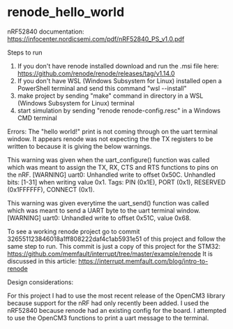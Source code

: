 # renode_hello_world

nRF52840 documentation: https://infocenter.nordicsemi.com/pdf/nRF52840_PS_v1.0.pdf

Steps to run
1. If you don't have renode installed download and run the .msi file here: https://github.com/renode/renode/releases/tag/v1.14.0
2. If you don't have WSL (Windows Subsystem for Linux) installed open a PowerShell terminal and send this command "wsl --install"
3. make project by sending "make" command in directory in a WSL (Windows Subsystem for Linux) terminal
4. start simulation by sending "renode renode-config.resc" in a Windows CMD terminal


Errors:
The "hello world!" print is not coming through on the uart terminal window. It appears renode was not expecting the the TX registers to be written to because it is giving the below warnings.

This warning was given when the uart_configure() function was called which was meant to assign the TX, RX, CTS and RTS functions to pins on the nRF.
[WARNING] uart0: Unhandled write to offset 0x50C. Unhandled bits: [1-31] when writing value 0x1. Tags: PIN (0x1E), PORT (0x1), RESERVED (0x1FFFFFF), CONNECT (0x1).

This warning was given everytime the uart_send() function was called which was meant to send a UART byte to the uart terminal window.
[WARNING] uart0: Unhandled write to offset 0x51C, value 0x68.

To see a working renode project go to commit 326551123846018a1ff808222daf4c1ab5931e51 of this project and follow the same step to run. 
This commit is just a copy of this project for the STM32: https://github.com/memfault/interrupt/tree/master/example/renode
It is discussed in this article: https://interrupt.memfault.com/blog/intro-to-renode


Design considerations:

For this project I had to use the most recent release of the OpenCM3 library because support for the nRF had only recently been added. I used the nRF52840 because renode had an existing config for the board. I attempted to use the OpenCM3 functions to print a uart message to the terminal.
